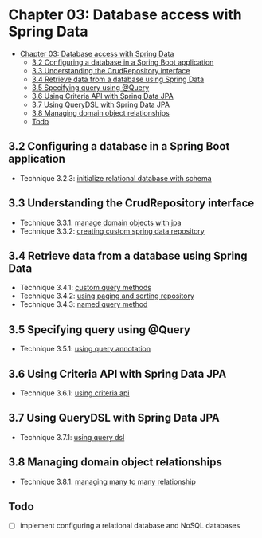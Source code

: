 # Chapter 03: Database access with Spring Data

- [Chapter 03: Database access with Spring Data](#chapter-03-database-access-with-spring-data)
  - [3.2 Configuring a database in a Spring Boot application](#32-configuring-a-database-in-a-spring-boot-application)
  - [3.3 Understanding the CrudRepository interface](#33-understanding-the-crudrepository-interface)
  - [3.4 Retrieve data from a database using Spring Data](#34-retrieve-data-from-a-database-using-spring-data)
  - [3.5 Specifying query using @Query](#35-specifying-query-using-query)
  - [3.6 Using Criteria API with Spring Data JPA](#36-using-criteria-api-with-spring-data-jpa)
  - [3.7 Using QueryDSL with Spring Data JPA](#37-using-querydsl-with-spring-data-jpa)
  - [3.8 Managing domain object relationships](#38-managing-domain-object-relationships)
  - [Todo](#todo)

## 3.2 Configuring a database in a Spring Boot application
- Technique 3.2.3: [initialize relational database with schema](./initialize-relational-database-with-schema/README.md)

## 3.3 Understanding the CrudRepository interface
- Technique 3.3.1: [manage domain objects with jpa](./manage-domain-objects-with-jpa/README.md)
- Technique 3.3.2: [creating custom spring data repository](./creating-custom-spring-data-repository/README.md)

## 3.4 Retrieve data from a database using Spring Data
- Technique 3.4.1: [custom query methods](./custom-query-methods/README.md)
- Technique 3.4.2: [using paging and sorting repository](./using-paging-and-sorting-repository/README.md)
- Technique 3.4.3: [named query method](./named-query-method/README.md)

## 3.5 Specifying query using @Query
- Technique 3.5.1: [using query annotation](./using-query-annotation/README.md)

## 3.6 Using Criteria API with Spring Data JPA
- Technique 3.6.1: [using criteria api](./using-criteria-api/README.md)

## 3.7 Using QueryDSL with Spring Data JPA
- Technique 3.7.1: [using query dsl](./using-query-dsl/README.md)

## 3.8 Managing domain object relationships
- Technique 3.8.1: [managing many to many relationship](./managing-many-to-many-relationship/README.md)

## Todo
- [ ] implement configuring a relational database and NoSQL databases